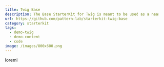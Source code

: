 ```yaml
---
title: Twig Base
description: The Base StarterKit for Twig is meant to be used as a near-blank starting point for Twig-based projects in Pattern Lab.
url: https://github.com/pattern-lab/starterkit-twig-base
category: starterkit
tags:
  - demo-twig
  - demo-content
  - code
image: /images/800x600.png
---
```


loremi

